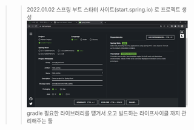>>2022.01.02 스프링 부트 스타터 사이트(start.spring.io) 로 프로젝트 생성<br>
![ex_screenshot](./img/start_spring_io.png) 
>><br>
>>gradle 필요한 라이브러리를 떙겨서 오고 빌드하는 라이프사이클 까지 관리해주는 툴
